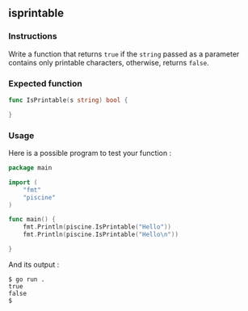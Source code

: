 ## isprintable

### Instructions

Write a function that returns `true` if the `string` passed as a parameter contains only printable characters, otherwise, returns `false`.

### Expected function

```go
func IsPrintable(s string) bool {

}
```

### Usage

Here is a possible program to test your function :

```go
package main

import (
	"fmt"
	"piscine"
)

func main() {
	fmt.Println(piscine.IsPrintable("Hello"))
	fmt.Println(piscine.IsPrintable("Hello\n"))

}
```

And its output :

```console
$ go run .
true
false
$
```
